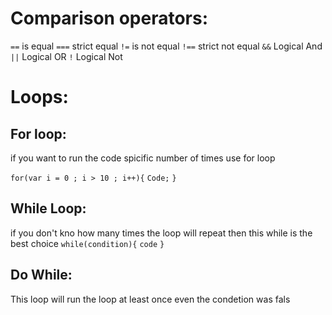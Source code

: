 # Comparison operators:

`==` is equal
`===` strict equal
`!=` is not equal
`!==` strict not equal
`&&` Logical And
`||` Logical OR
`!`  Logical  Not

# Loops:

## For loop:
if you want to run the code spicific number of times use for loop

`for(var i = 0 ; i > 10 ; i++){`
`Code;`
`}`

## While Loop:
if you don't kno how many times the loop will repeat then this while is the best choice
`while(condition){`
`code`
`}`

## Do While:
This loop will run the loop at least once even the condetion was fals
